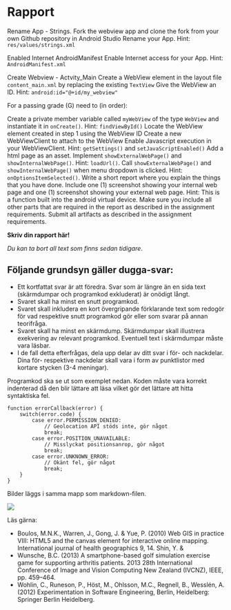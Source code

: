 
# Rapport

Rename App - Strings.
Fork the webview app and clone the fork from your own Github repository in Android Studio
Rename your App. Hint: `res/values/strings.xml`

Enabled Internet AndroidManifest
Enable Internet access for your App. Hint: `AndroidManifest.xml`

Create Webview - Actvity_Main
Create a WebView element in the layout file `content_main.xml` by replacing the existing `TextView`
Give the WebView an ID. Hint: `android:id="@+id/my_webview"`



For a passing grade (G) need to (in order):

Create a private member variable called `myWebView` of the type `WebView` and instantiate it in `onCreate()`. Hint: `findViewById()`
Locate the WebView element created in step 1 using the WebView ID
Create a new WebViewClient to attach to the WebView
Enable Javascript execution in your WebViewClient. Hint: `getSettings()` and `setJavaScriptEnabled()`
Add a html page as an asset.
Implement `showExternalWebPage()` and `showInternalWebPage()`. Hint: `loadUrl()`.
Call `showExternalWebPage()` and `showInternalWebPage()` when menu dropdown is clicked. Hint: `onOptionsItemSelected()`.
Write a short report where you explain the things that you have done. Include one (1) screenshot showing your internal web page and one (1) screenshot showing your external web page. Hint: This is a function built into the android virtual device. Make sure you include all other parts that are required in the report as described in the assignment requirements.
Submit all artifacts as described in the assignment requirements.

**Skriv din rapport här!**

_Du kan ta bort all text som finns sedan tidigare_.

## Följande grundsyn gäller dugga-svar:

- Ett kortfattat svar är att föredra. Svar som är längre än en sida text (skärmdumpar och programkod exkluderat) är onödigt långt.
- Svaret skall ha minst en snutt programkod.
- Svaret skall inkludera en kort övergripande förklarande text som redogör för vad respektive snutt programkod gör eller som svarar på annan teorifråga.
- Svaret skall ha minst en skärmdump. Skärmdumpar skall illustrera exekvering av relevant programkod. Eventuell text i skärmdumpar måste vara läsbar.
- I de fall detta efterfrågas, dela upp delar av ditt svar i för- och nackdelar. Dina för- respektive nackdelar skall vara i form av punktlistor med kortare stycken (3-4 meningar).

Programkod ska se ut som exemplet nedan. Koden måste vara korrekt indenterad då den blir lättare att läsa vilket gör det lättare att hitta syntaktiska fel.

```
function errorCallback(error) {
    switch(error.code) {
        case error.PERMISSION_DENIED:
            // Geolocation API stöds inte, gör något
            break;
        case error.POSITION_UNAVAILABLE:
            // Misslyckat positionsanrop, gör något
            break;
        case error.UNKNOWN_ERROR:
            // Okänt fel, gör något
            break;
    }
}
```

Bilder läggs i samma mapp som markdown-filen.

![](android.png)

Läs gärna:

- Boulos, M.N.K., Warren, J., Gong, J. & Yue, P. (2010) Web GIS in practice VIII: HTML5 and the canvas element for interactive online mapping. International journal of health geographics 9, 14. Shin, Y. &
- Wunsche, B.C. (2013) A smartphone-based golf simulation exercise game for supporting arthritis patients. 2013 28th International Conference of Image and Vision Computing New Zealand (IVCNZ), IEEE, pp. 459–464.
- Wohlin, C., Runeson, P., Höst, M., Ohlsson, M.C., Regnell, B., Wesslén, A. (2012) Experimentation in Software Engineering, Berlin, Heidelberg: Springer Berlin Heidelberg.
